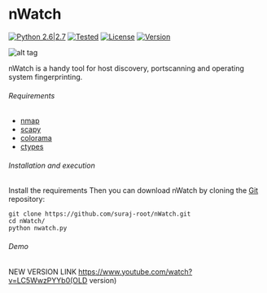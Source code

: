 # nWatch  

[![Python 2.6|2.7](https://img.shields.io/badge/Python-2.7.*-blue.svg)](https://www.python.org/downloads/)
[![Tested](https://img.shields.io/badge/Tested-Linux-brightgreen.svg)]()
[![License](https://img.shields.io/badge/License-GNU--GPLv3-yellow.svg)](https://www.gnu.org/licenses/gpl-3.0.en.html)
[![Version](https://img.shields.io/badge/Version-1.1-orange.svg)](https://github.com/suraj-root/nWatch/blob/master/nwatch.py)


![alt tag](http://s33.postimg.org/p27tkdo9b/nwatch.png)


nWatch is a handy tool for host discovery, portscanning and operating system fingerprinting.

###### Requirements
* [nmap](https://pypi.python.org/pypi/python-nmap)
* [scapy](http://www.secdev.org/projects/scapy/)
* [colorama](https://pypi.python.org/pypi/colorama)
* [ctypes](https://pypi.python.org/pypi/ctypes/1.0.2)

###### Installation and execution
Install the requirements
Then you can download nWatch by cloning the [Git](https://github.com/suraj-root/nWatch) repository:

    git clone https://github.com/suraj-root/nWatch.git
    cd nWatch/
    python nwatch.py 
    
###### Demo
NEW VERSION LINK
https://www.youtube.com/watch?v=LC5WwzPYYb0(OLD version)
